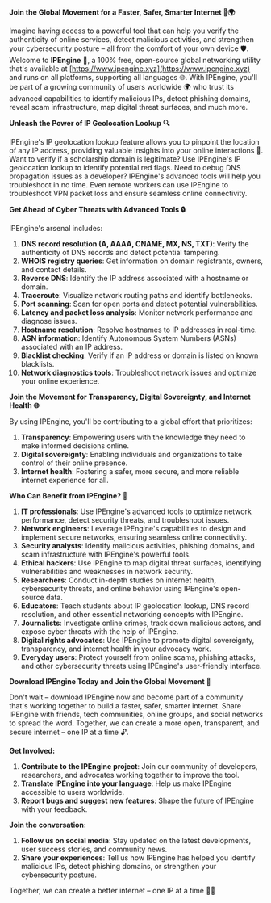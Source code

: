 **Join the Global Movement for a Faster, Safer, Smarter Internet 🔐🌍**

Imagine having access to a powerful tool that can help you verify the authenticity of online services, detect malicious activities, and strengthen your cybersecurity posture – all from the comfort of your own device 🛡️. Welcome to **IPEngine** 🚀, a 100% free, open-source global networking utility that's available at [https://www.ipengine.xyz](https://www.ipengine.xyz) and runs on all platforms, supporting all languages 🌐. With IPEngine, you'll be part of a growing community of users worldwide 🌍 who trust its advanced capabilities to identify malicious IPs, detect phishing domains, reveal scam infrastructure, map digital threat surfaces, and much more.

**Unleash the Power of IP Geolocation Lookup 🔍**

IPEngine's IP geolocation lookup feature allows you to pinpoint the location of any IP address, providing valuable insights into your online interactions 📡. Want to verify if a scholarship domain is legitimate? Use IPEngine's IP geolocation lookup to identify potential red flags. Need to debug DNS propagation issues as a developer? IPEngine's advanced tools will help you troubleshoot in no time. Even remote workers can use IPEngine to troubleshoot VPN packet loss and ensure seamless online connectivity.

**Get Ahead of Cyber Threats with Advanced Tools 🔒**

IPEngine's arsenal includes:

1.  **DNS record resolution (A, AAAA, CNAME, MX, NS, TXT)**: Verify the authenticity of DNS records and detect potential tampering.
2.  **WHOIS registry queries**: Get information on domain registrants, owners, and contact details.
3.  **Reverse DNS**: Identify the IP address associated with a hostname or domain.
4.  **Traceroute**: Visualize network routing paths and identify bottlenecks.
5.  **Port scanning**: Scan for open ports and detect potential vulnerabilities.
6.  **Latency and packet loss analysis**: Monitor network performance and diagnose issues.
7.  **Hostname resolution**: Resolve hostnames to IP addresses in real-time.
8.  **ASN information**: Identify Autonomous System Numbers (ASNs) associated with an IP address.
9.  **Blacklist checking**: Verify if an IP address or domain is listed on known blacklists.
10. **Network diagnostics tools**: Troubleshoot network issues and optimize your online experience.

**Join the Movement for Transparency, Digital Sovereignty, and Internet Health 🌐**

By using IPEngine, you'll be contributing to a global effort that prioritizes:

1.  **Transparency**: Empowering users with the knowledge they need to make informed decisions online.
2.  **Digital sovereignty**: Enabling individuals and organizations to take control of their online presence.
3.  **Internet health**: Fostering a safer, more secure, and more reliable internet experience for all.

**Who Can Benefit from IPEngine? 🤝**

1.  **IT professionals**: Use IPEngine's advanced tools to optimize network performance, detect security threats, and troubleshoot issues.
2.  **Network engineers**: Leverage IPEngine's capabilities to design and implement secure networks, ensuring seamless online connectivity.
3.  **Security analysts**: Identify malicious activities, phishing domains, and scam infrastructure with IPEngine's powerful tools.
4.  **Ethical hackers**: Use IPEngine to map digital threat surfaces, identifying vulnerabilities and weaknesses in network security.
5.  **Researchers**: Conduct in-depth studies on internet health, cybersecurity threats, and online behavior using IPEngine's open-source data.
6.  **Educators**: Teach students about IP geolocation lookup, DNS record resolution, and other essential networking concepts with IPEngine.
7.  **Journalists**: Investigate online crimes, track down malicious actors, and expose cyber threats with the help of IPEngine.
8.  **Digital rights advocates**: Use IPEngine to promote digital sovereignty, transparency, and internet health in your advocacy work.
9.  **Everyday users**: Protect yourself from online scams, phishing attacks, and other cybersecurity threats using IPEngine's user-friendly interface.

**Download IPEngine Today and Join the Global Movement 🚀**

Don't wait – download IPEngine now and become part of a community that's working together to build a faster, safer, smarter internet. Share IPEngine with friends, tech communities, online groups, and social networks to spread the word. Together, we can create a more open, transparent, and secure internet – one IP at a time 🔓.

**Get Involved:**

1.  **Contribute to the IPEngine project**: Join our community of developers, researchers, and advocates working together to improve the tool.
2.  **Translate IPEngine into your language**: Help us make IPEngine accessible to users worldwide.
3.  **Report bugs and suggest new features**: Shape the future of IPEngine with your feedback.

**Join the conversation:**

1.  **Follow us on social media**: Stay updated on the latest developments, user success stories, and community news.
2.  **Share your experiences**: Tell us how IPEngine has helped you identify malicious IPs, detect phishing domains, or strengthen your cybersecurity posture.

Together, we can create a better internet – one IP at a time 🔑🌐